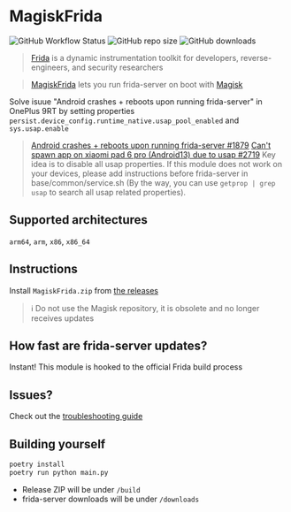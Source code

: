 # MagiskFrida

![GitHub Workflow Status](https://img.shields.io/github/actions/workflow/status/ViRb3/magisk-frida/main.yml?branch=master)
![GitHub repo size](https://img.shields.io/github/repo-size/ViRb3/magisk-frida)
![GitHub downloads](https://img.shields.io/github/downloads/ViRb3/magisk-frida/total)

> [Frida](https://frida.re) is a dynamic instrumentation toolkit for developers, reverse-engineers, and security researchers

> [MagiskFrida](README.md) lets you run frida-server on boot with [Magisk](https://github.com/topjohnwu/Magisk)

Solve isuue "Android crashes + reboots upon running frida-server" in OnePlus 9RT by setting properties `persist.device_config.runtime_native.usap_pool_enabled` and `sys.usap.enable`
> [Android crashes + reboots upon running frida-server #1879](https://github.com/frida/frida/issues/1879)
> [Can't spawn app on xiaomi pad 6 pro (Android13) due to usap #2719](https://github.com/frida/frida/issues/2719)
> Key idea is to disable all usap properties. If this module does not work on your devices, please add instructions before frida-server in base/common/service.sh (By the way, you can use `getprop | grep usap` to search all usap related properties).

## Supported architectures

`arm64`, `arm`, `x86`, `x86_64`

## Instructions

Install `MagiskFrida.zip` from [the releases](https://github.com/ViRb3/magisk-frida/releases)

> :information_source: Do not use the Magisk repository, it is obsolete and no longer receives updates

## How fast are frida-server updates?

Instant! This module is hooked to the official Frida build process

## Issues?

Check out the [troubleshooting guide](TROUBLESHOOTING.md)

## Building yourself

```bash
poetry install
poetry run python main.py
```

- Release ZIP will be under `/build`
- frida-server downloads will be under `/downloads`
